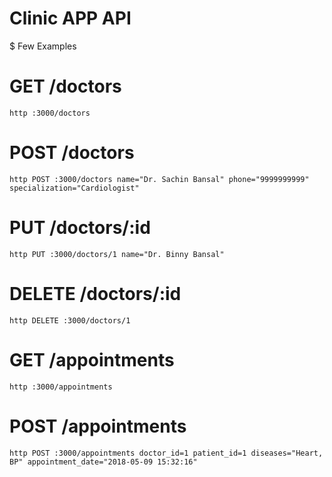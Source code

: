 # Clinic APP API

$ Few Examples

# GET /doctors
 `http :3000/doctors`

# POST /doctors
 `http POST :3000/doctors name="Dr. Sachin Bansal" phone="9999999999" specialization="Cardiologist"`

# PUT /doctors/:id
 `http PUT :3000/doctors/1 name="Dr. Binny Bansal"`

# DELETE /doctors/:id
 `http DELETE :3000/doctors/1`

# GET /appointments
 `http :3000/appointments`

# POST /appointments
 `http POST :3000/appointments doctor_id=1 patient_id=1 diseases="Heart, BP" appointment_date="2018-05-09 15:32:16"`

